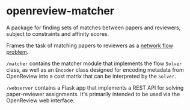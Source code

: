 # openreview-matcher

A package for finding sets of matches between papers and reviewers, subject to constraints and affinity scores.

Frames the task of matching papers to reviewers as a [network flow problem](https://developers.google.com/optimization/assignment/assignment_min_cost_flow).

`/matcher` contains the matcher module that implements the flow `Solver` class, as well as an `Encoder` class designed for encoding metadata from OpenReview into a cost matrix that can be interpreted by the `Solver`.

`/webserver` contains a Flask app that implements a REST API for solving paper-reviewer assignments. It's primarily intended to be used via the OpenReview web interface.
